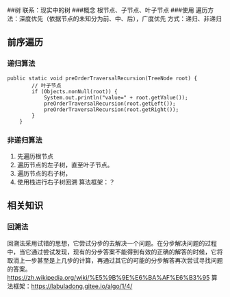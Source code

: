 ##树
联系：现实中的树
###概念
根节点、子节点、叶子节点
###使用
遍历方法：深度优先（依据节点的未知分为前、中、后），广度优先
方式：递归、非递归

## 前序遍历

### 递归算法
```
public static void preOrderTraversalRecursion(TreeNode root) {
        // 叶子节点
        if (Objects.nonNull(root)) {
            System.out.println("value=" + root.getValue());
            preOrderTraversalRecursion(root.getLeft());
            preOrderTraversalRecursion(root.getRight());
        }
    }

```

### 非递归算法
1. 先遍历根节点
2. 遍历节点的左子树，直至叶子节点。
3. 遍历节点的右子树，
4. 使用栈进行右子树回溯
算法框架：？

## 相关知识
### 回溯法
回溯法采用试错的思想，它尝试分步的去解决一个问题。在分步解决问题的过程中，当它通过尝试发现，现有的分步答案不能得到有效的正确的解答的时候，它将取消上一步甚至是上几步的计算，再通过其它的可能的分步解答再次尝试寻找问题的答案。
https://zh.wikipedia.org/wiki/%E5%9B%9E%E6%BA%AF%E6%B3%95
算法框架：https://labuladong.gitee.io/algo/1/4/